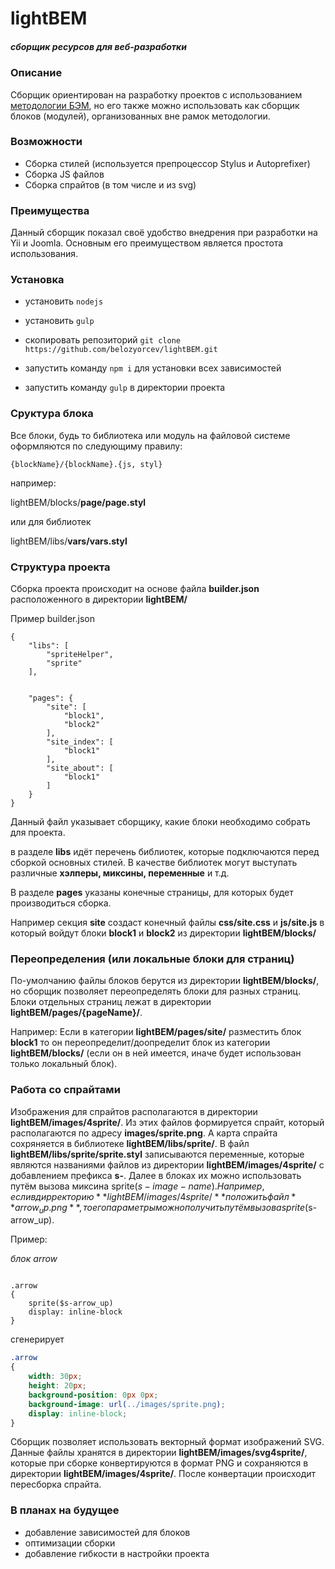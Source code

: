 # lightBEM
##### сборщик ресурсов для веб-разработки

### Описание
Сборщик ориентирован на разработку проектов с использованием [методологии БЭМ](https://ru.bem.info/method/), но его также можно использовать как сборщик блоков (модулей), организованных вне рамок методологии.

### Возможности
- Сборка стилей (используется препроцессор Stylus и Autoprefixer)
- Сборка JS файлов
- Сборка спрайтов (в том числе и из svg)

### Преимущества
Данный сборщик показал своё удобство внедрения при разработки на Yii и Joomla. Основным его преимуществом является простота использования.

### Установка
- установить ```nodejs```
- установить ```gulp```


- скопировать репозиторий ```git clone https://github.com/belozyorcev/lightBEM.git```
- запустить команду ```npm i``` для установки всех зависимостей
- запустить команду ```gulp``` в директории проекта

### Сруктура блока
Все блоки, будь то библиотека или модуль на файловой системе оформляются по следующиму правилу:
```
{blockName}/{blockName}.{js, styl}
```
например:

lightBEM/blocks/**page/page.styl**

или для библиотек

lightBEM/libs/**vars/vars.styl**

### Структура проекта
Сборка проекта происходит на основе файла **builder.json** расположенного в директории **lightBEM/**

Пример builder.json
```
{
    "libs": [
        "spriteHelper",
        "sprite"
    ],


    "pages": {
        "site": [
            "block1",
            "block2"
        ],
        "site_index": [
            "block1"
        ],
        "site_about": [
            "block1"
        ]
    }
}
```
Данный файл указывает сборщику, какие блоки необходимо собрать для проекта.


в разделе **libs** идёт перечень библиотек, которые подключаются перед сборкой основных стилей. В качестве библиотек могут выступать различные **хэлперы, миксины, переменные** и т.д.

В разделе **pages** указаны конечные страницы, для которых будет производиться сборка.

Например секция **site** создаст конечный файлы **css/site.css** и **js/site.js** в который войдут блоки **block1** и **block2** из директории **lightBEM/blocks/**

### Переопределения (или локальные блоки для страниц)
По-умолчанию файлы блоков берутся из директории **lightBEM/blocks/**, но сборщик позволяет переопределять блоки для разных страниц. Блоки отдельных страниц лежат в директории **lightBEM/pages/{pageName}/**.

Например:
Если в категории **lightBEM/pages/site/** разместить блок **block1** то он переопределит/доопределит блок из категории **lightBEM/blocks/** (если он в ней имеется, иначе будет использован только локальный блок).

### Работа со спрайтами
Изображения для спрайтов располагаются в директории **lightBEM/images/4sprite/**.
Из этих файлов формируется спрайт, который располагаются по адресу **images/sprite.png**. А карта спрайта сохряняется в библиотеке **lightBEM/libs/sprite/**.
В файл **lightBEM/libs/sprite/sprite.styl** записываются переменные, которые являются названиями файлов из директории **lightBEM/images/4sprite/** с добавлением префикса **s-**.
Далее в блоках их можно использовать путём вызова миксина sprite($s-image-name). Например, если в дирректорию **lightBEM/images/4sprite/** положить файл **arrow_up.png**, то его параметры можно получить путём вызова sprite($s-arrow_up).

Пример:

*блок arrow*
```stylus

.arrow
{
    sprite($s-arrow_up)
    display: inline-block
}

```

сгенерирует
```css
.arrow
{
    width: 30px;
    height: 20px;
    background-position: 0px 0px;
    background-image: url(../images/sprite.png);
    display: inline-block;
}
```

Сборщик позволяет использовать векторный формат изображений SVG. Данные файлы хранятся в директории **lightBEM/images/svg4sprite/**, которые при сборке конвертируются в формат PNG и сохраняются в директории **lightBEM/images/4sprite/**. После конвертации происходит пересборка спрайта.

### В планах на будущее
- добавление зависимостей для блоков
- оптимизации сборки
- добавление гибкости в настройки проекта
